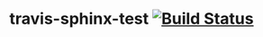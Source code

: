 # travis-sphinx-test [![Build Status](https://travis-ci.org/Syntaf/travis-sphinx-test.svg?branch=master)](https://travis-ci.org/Syntaf/travis-sphinx-test)
